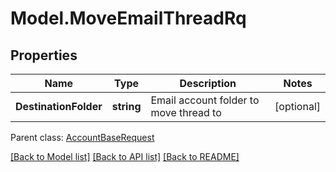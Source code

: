 # Model.MoveEmailThreadRq
## Properties
Name | Type | Description | Notes
------------ | ------------- | ------------- | -------------
**DestinationFolder** | **string** | Email account folder to move thread to              | [optional] 

 Parent class: [AccountBaseRequest](AccountBaseRequest.md)

[[Back to Model list]](README.md#documentation-for-models) [[Back to API list]](README.md#documentation-for-api-endpoints) [[Back to README]](README.md)


